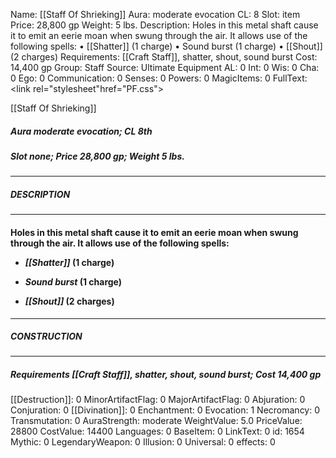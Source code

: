 Name: [[Staff Of Shrieking]]
Aura: moderate evocation
CL: 8
Slot: item
Price: 28,800 gp
Weight: 5 lbs.
Description: Holes in this metal shaft cause it to emit an eerie moan when swung through the air. It allows use of the following spells: • [[Shatter]] (1 charge) • Sound burst (1 charge) • [[Shout]] (2 charges)
Requirements: [[Craft Staff]], shatter, shout, sound burst
Cost: 14,400 gp
Group: Staff
Source: Ultimate Equipment
AL: 0
Int: 0
Wis: 0
Cha: 0
Ego: 0
Communication: 0
Senses: 0
Powers: 0
MagicItems: 0
FullText: <link rel="stylesheet"href="PF.css"><div class="heading"><p class="alignleft">[[Staff Of Shrieking]]</p><div style="clear: both;"></div></div><div><h5><b>Aura </b>moderate evocation; <b>CL </b>8th</h5><h5><b>Slot </b>none; <b>Price </b>28,800 gp; <b>Weight </b>5 lbs.</h5></div><hr/><div><h5><b>DESCRIPTION</b></h5></div><hr/><div><h4><p>Holes in this metal shaft cause it to emit an eerie moan when swung through the air. It allows use of the following spells: </p><p><ul><li> <i>[[Shatter]]</i> (1 charge) </p><p><li> <i>Sound burst</i> (1 charge) </p><p><li> <i>[[Shout]]</i> (2 charges)</ul></p></h4></div><hr/><div><h5><b>CONSTRUCTION</b></h5></div><hr/><div><h5><b>Requirements </b>[[Craft Staff]], <i>shatter</i>, <i>shout</i>, <i>sound burst</i>; <b>Cost </b>14,400 gp</h5></div>
[[Destruction]]: 0
MinorArtifactFlag: 0
MajorArtifactFlag: 0
Abjuration: 0
Conjuration: 0
[[Divination]]: 0
Enchantment: 0
Evocation: 1
Necromancy: 0
Transmutation: 0
AuraStrength: moderate
WeightValue: 5.0
PriceValue: 28800
CostValue: 14400
Languages: 0
BaseItem: 0
LinkText: 0
id: 1654
Mythic: 0
LegendaryWeapon: 0
Illusion: 0
Universal: 0
effects: 0
